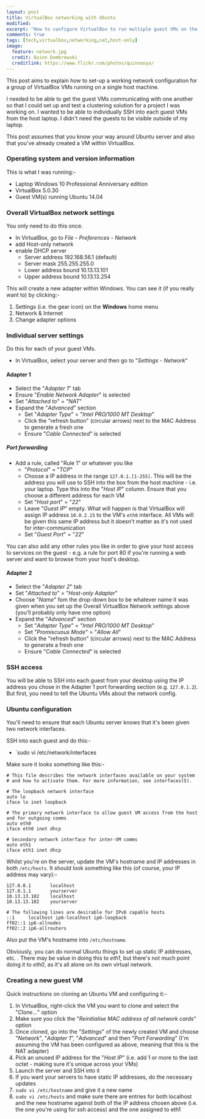 ```yaml
---
layout: post
title: VirtualBox networking with Ubuntu
modified:
excerpt: "How to configure VirtualBox to run multiple guest VMs on the same network"
comments: true
tags: [tech,virtualbox,networking,nat,host-only]
image:
  feature: network.jpg
  credit: Quinn Dombrowski
  creditlink: https://www.flickr.com/photos/quinnanya/
---
```


This post aims to explain how to set-up a working network configuration for a group of VirtualBox VMs running on a single host machine.

I needed to be able to get the guest VMs communicating with one another so that I could set up and test a clustering solution for a project I was working on.  I wanted to be able to individually SSH into each guest VMs from the host laptop.  I didn't need the guests to be visible outside of my laptop.

This post assumes that you know your way around Ubuntu server and also that you've already created a VM within VirtualBox.


### Operating system and version information

This is what I was running:-

- Laptop Windows 10 Professional Anniversary edition
- VirtualBox 5.0.30
- Guest VM(s) running Ubuntu 14.04



### Overall VirtualBox network settings

You only need to do this once.

- In VirtualBox, go to *File - Preferences - Network*
- add Host-only network
- enable DHCP server
  - Server address 192.168.56.1 (default)
  - Server mask 255.255.255.0
  - Lower address bound 10.13.13.101
  - Upper address bound 10.13.13.254
  
This will create a new adapter within Windows.  You can see it (if you really want to) by clicking:-

1. Settings (i.e. the gear icon) on the **Windows** home menu
1. Network & Internet
1. Change adapter options


### Individual server settings  

Do this for each of your guest VMs.

- In VirtualBox, select your server and then go to "*Settings - Network*"

#### Adapter 1

- Select the "*Adapter 1*" tab
- Ensure "*Enable Network Adapter*" is selected
- Set "*Attached to*" = "*NAT*"
- Expand the "*Advanced*" section
  - Set "*Adapter Type*" = "*Intel PRO/1000 MT Desktop*"
  - Click the "refresh button" (circular arrows) next to the MAC Address to generate a fresh one
  - Ensure "*Cable Connected*" is selected

##### Port forwarding

- Add a rule, called "Rule 1" or whatever you like
  - "*Protocol*" = "*TCP*"
  - Choose a IP address in the range `127.0.1.[1-255]`.  This will be the address you will use to SSH into the box from the host machine - i.e. your laptop.  Type this into the "*Host IP*" column.  Ensure that you choose a different address for each VM
  - Set "*Host port*" = "*22*"
  - Leave "*Guest IP*" empty.  What will happen is that VirtualBox will assign IP address `10.0.2.15` to the VM's `eth0` interface.  All VMs will be given this same IP address but it doesn't matter as it's not used for inter-communication
  - Set "*Guest Port*" = "*22*"

You can also add any other rules you like in order to give your host access to services on the guest - e.g. a rule for port 80 if you're running a web server and want to browse from your host's desktop.


#### Adapter 2

- Select the "*Adapter 2*" tab
- Set "*Attached to*" = "*Host-only Adapter*"
- Choose "*Name*" fom the drop-down box to be whatever name it was given when you set up the Overall VirtualBox Network settings above (you'll probably only have one option)
- Expand the "*Advanced*" section
  - Set "*Adapter Type*" = "*Intel PRO/1000 MT Desktop*"
  - Set "*Promiscuous Mode*" = "*Allow All*"
  - Click the "refresh button" (circular arrows) next to the MAC Address to generate a fresh one
  - Ensure "*Cable Connected*" is selected


### SSH access

You will be able to SSH into each guest from your desktop using the IP address you chose in the Adapter 1 port forwarding section (e.g. `127.0.1.2`).  But first, you need to tell the Ubuntu VMs about the network config.


### Ubuntu configuration

You'll need to ensure that each Ubuntu server knows that it's been given two network interfaces.

SSH into each guest and do this:-

- `sudo vi /etc/network/interfaces

Make sure it looks something like this:-

    # This file describes the network interfaces available on your system
    # and how to activate them. For more information, see interfaces(5).
    
    # The loopback network interface
    auto lo
    iface lo inet loopback
    
    # The primary network interface to allow guest VM access from the host and for outgoing comms
    auto eth0
    iface eth0 inet dhcp
    
    # Secondary network interface for inter-VM comms
    auto eth1
    iface eth1 inet dhcp

Whilst you're on the server, update the VM's hostname and IP addresses in both `/etc/hosts`.  It should look something like this (of course, your IP address may vary):-

    127.0.0.1       localhost
    127.0.1.1       yourserver
    10.13.13.102    localhost
    10.13.13.102    yourserver

    # The following lines are desirable for IPv6 capable hosts
    ::1     localhost ip6-localhost ip6-loopback
    ff02::1 ip6-allnodes
    ff02::2 ip6-allrouters

Also put the VM's hostname into `/etc/hostname`.

Obviously, you can do normal Ubuntu things to set up static IP addresses, etc.  .  There may be value in doing this to *eth1*, but there's not much point doing it to *eth0*, as it's all alone on its own virtual network.


### Creating a new guest VM

Quick instructions on cloning an Ubuntu VM and configuring it:-

1. In VirtualBox, right-click the VM you want to clone and select the "*Clone...*" option
1. Make sure you click the "*Reinitialise MAC address of all network cards*" option
1. Once cloned, go into the "*Settings*" of the newly created VM and choose "*Network*", "*Adapter 1*", "*Advanced*" and then "*Port Forwarding*" (I'm assuming the VM has been configured as above, meaning that this is the NAT adapter)
1. Pick an unused IP address for the "*Host IP*" (i.e. add 1 or more to the last octet - making sure it's unique across your VMs)
1. Launch the server and SSH into it
1. If you want your servers to have static IP addresses, do the necessary updates
1. `sudo vi /etc/hostname` and give it a new name
1. `sudo vi /etc/hosts` and make sure there are entries for both localhost and the new hostname against both of the IP address chosen above (i.e. the one you're using for ssh access) and the one assigned to eth1